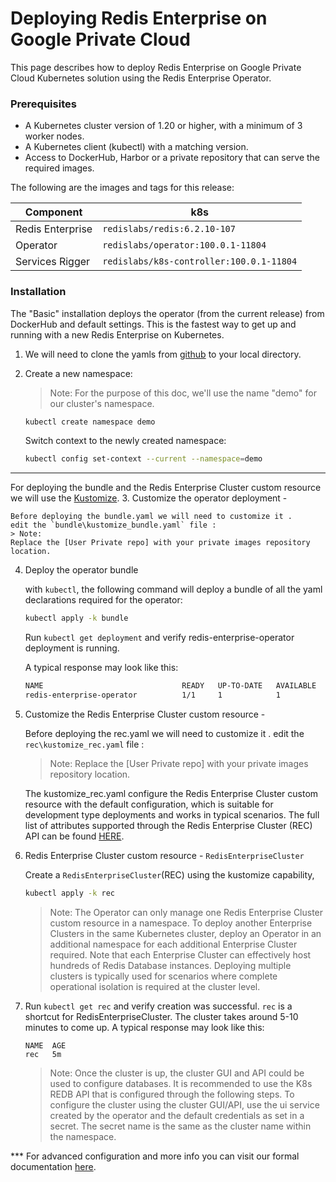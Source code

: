 <!-- omit in toc -->
# Deploying Redis Enterprise on Google Private Cloud

This page describes how to deploy Redis Enterprise on Google Private Cloud Kubernetes solution using the Redis Enterprise Operator.

### Prerequisites

- A Kubernetes cluster version of 1.20 or higher, with a minimum of 3 worker nodes.
- A Kubernetes client (kubectl) with a matching version.
- Access to DockerHub, Harbor or a private repository that can serve the required images.  



The following are the images and tags for this release:

| Component | k8s |
| --- | --- |
| Redis Enterprise | `redislabs/redis:6.2.10-107` |
| Operator | `redislabs/operator:100.0.1-11804` |
| Services Rigger | `redislabs/k8s-controller:100.0.1-11804` |


### Installation
The "Basic" installation deploys the operator (from the current release) from DockerHub and default settings.
This is the fastest way to get up and running with a new Redis Enterprise on Kubernetes.

1. We will need to clone the yamls from [github](https://github.com/RedisLabs/redis-enterprise-k8s-docs/releases) to your local directory.

2. Create a new namespace:
    > Note:
    For the purpose of this doc, we'll use the name "demo" for our cluster's namespace.

    ```bash
    kubectl create namespace demo
    ```

    Switch context to the newly created namespace:

    ```bash
    kubectl config set-context --current --namespace=demo
    ```
*** 
For deploying the bundle and the Redis Enterprise Cluster custom resource we will use the [Kustomize](https://kubernetes.io/docs/tasks/manage-kubernetes-objects/kustomization/).
3. Customize the operator deployment - 

    Before deploying the bundle.yaml we will need to customize it .
    edit the `bundle\kustomize_bundle.yaml` file :
    > Note:
    Replace the [User Private repo] with your private images repository location.
   
4. Deploy the operator bundle
    
    with `kubectl`, the following command will deploy a bundle of all the yaml declarations required for the operator:

    ```bash
    kubectl apply -k bundle
    ```

    Run `kubectl get deployment` and verify redis-enterprise-operator deployment is running.

    A typical response may look like this:

    ```bash
    NAME                               READY   UP-TO-DATE   AVAILABLE   AGE
    redis-enterprise-operator          1/1     1            1           2m
    ```

5. Customize the Redis Enterprise Cluster custom resource - 

    Before deploying the rec.yaml we will need to customize it .
    edit the `rec\kustomize_rec.yaml` file :
    > Note:
    Replace the [User Private repo] with your private images repository location.
    
    The kustomize_rec.yaml configure the Redis Enterprise Cluster custom resource with the default configuration, 
    which is suitable for development type deployments and works in typical scenarios. 
    The full list of attributes supported through the Redis Enterprise Cluster (REC) API can be found [HERE](redis_enterprise_cluster_api.md). 


6. Redis Enterprise Cluster custom resource - `RedisEnterpriseCluster`

   Create a `RedisEnterpriseCluster`(REC) using the kustomize capability, 

    ```bash
    kubectl apply -k rec
    ```

    > Note:
    The Operator can only manage one Redis Enterprise Cluster custom resource in a namespace. To deploy another Enterprise Clusters in the same Kubernetes cluster, deploy an Operator in an additional namespace for each additional Enterprise Cluster required. Note that each Enterprise Cluster can effectively host hundreds of Redis Database instances. Deploying multiple clusters is typically used for scenarios where complete operational isolation is required at the cluster level.
  
7. Run ```kubectl get rec``` and verify creation was successful. `rec` is a shortcut for RedisEnterpriseCluster. The cluster takes around 5-10 minutes to come up.
    A typical response may look like this:
    ```
    NAME  AGE
    rec   5m
    ```
    > Note: Once the cluster is up, the cluster GUI and API could be used to configure databases. It is recommended to use the K8s REDB API that is configured through the following steps. To configure the cluster using the cluster GUI/API, use the ui service created by the operator and the default credentials as set in a secret. The secret name is the same as the cluster name within the namespace.


*** For advanced configuration and more info you can visit our formal documentation [here](https://github.com/RedisLabs/redis-enterprise-k8s-docs/blob/master/README.md).